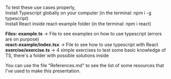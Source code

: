 To test these use cases properly,  
Install Typescript globally on your computer (in the terminal: npm i -g typescript)  
Install React inside react-example folder (in the terminal: npm i react)

**Files:**
**example.ts** -> File to see examples on how to use typescript (errors are on purpose)  
**react-example/index.tsx** -> File to see how to use typescript with React  
**exercise/exercise.ts** -> 4 simple exercises to test some basic knowledge of TS, there's a folder with possible solutions inside  
  
You can use the file "References.md" to see the list of some resources that I've used to make this presentation.
